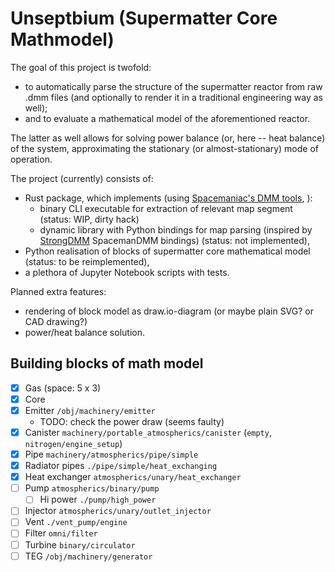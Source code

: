 # Unseptbium (Supermatter Core Mathmodel)

The goal of this project is twofold:
- to automatically parse the structure of the supermatter reactor from raw .dmm files (and optionally to render it in a traditional engineering way as well);
- and to evaluate a mathematical model of the aforementioned reactor.

The latter as well allows for solving power balance (or, here -- heat balance) of the system, approximating the stationary (or almost-stationary)
mode of operation.

The project (currently) consists of:
- Rust package, which implements (using [Spacemaniac's DMM tools](https://github.com/SpaceManiac/SpacemanDMM), ):
  - binary CLI executable for extraction of relevant map segment (status: WIP, dirty hack)
  - dynamic library with Python bindings for map parsing (inspired by [StrongDMM](https://github.com/SpaiR/StrongDMM) SpacemanDMM bindings) (status: not implemented),
- Python realisation of blocks of supermatter core mathematical model (status: to be reimplemented),
- a plethora of Jupyter Notebook scripts with tests.

Planned extra features:
- rendering of block model as draw.io-diagram (or maybe plain SVG? or CAD drawing?)
- power/heat balance solution.

## Building blocks of math model

- [x] Gas  (space: 5 x 3)
- [x] Core 
- [x] Emitter   `/obj/machinery/emitter`
    - TODO: check the power draw (seems faulty)
- [x] Canister     `machinery/portable_atmospherics/canister` (`empty`, `nitrogen/engine_setup`)
- [x] Pipe `machinery/atmospherics/pipe/simple      `
- [x] Radiator pipes            `./pipe/simple/heat_exchanging`
- [x] Heat exchanger `atmospherics/unary/heat_exchanger`
- [ ] Pump           `atmospherics/binary/pump`
    - [ ] Hi power                     `./pump/high_power`
- [ ] Injector       `atmospherics/unary/outlet_injector`
- [ ] Vent                             `./vent_pump/engine`
- [ ] Filter                      `omni/filter`
- [ ] Turbine                     `binary/circulator`
- [ ] TEG      `/obj/machinery/generator`
